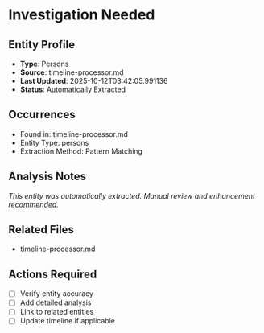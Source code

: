 # Investigation Needed

## Entity Profile
- **Type**: Persons
- **Source**: timeline-processor.md
- **Last Updated**: 2025-10-12T03:42:05.991136
- **Status**: Automatically Extracted

## Occurrences
- Found in: timeline-processor.md
- Entity Type: persons
- Extraction Method: Pattern Matching

## Analysis Notes
*This entity was automatically extracted. Manual review and enhancement recommended.*

## Related Files
- timeline-processor.md

## Actions Required
- [ ] Verify entity accuracy
- [ ] Add detailed analysis
- [ ] Link to related entities
- [ ] Update timeline if applicable
